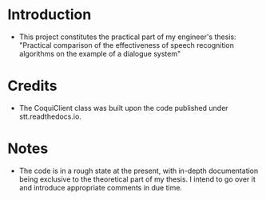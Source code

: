  # Introduction
* This project constitutes the practical part of my engineer's thesis: "Practical comparison of the effectiveness of speech recognition algorithms on the example of a dialogue system"
   
 # Credits
* The CoquiClient class was built upon the code published under stt.readthedocs.io.

 # Notes
* The code is in a rough state at the present, with in-depth documentation being exclusive to the theoretical part of my thesis. I intend to go over it and introduce appropriate comments in due time. 
